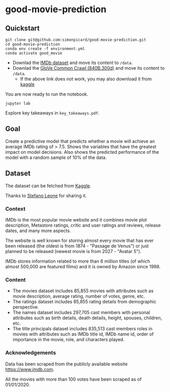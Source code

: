 # good-movie-prediction

## Quickstart

```
git clone git@github.com:simonpicard/good-movie-prediction.git
cd good-movie-prediction
conda env create -f environment.yml
conda activate good_movie
```
- Downlad the [IMDb dataset](https://www.kaggle.com/stefanoleone992/imdb-extensive-dataset) and move its content to `/data`.
- Downlad the [GloVe Common Crawl (840B.300d)](https://nlp.stanford.edu/data/glove.840B.300d.zip) and move its content to `/data`.
  - If the above link does not work, you may also download it from [kaggle](https://www.kaggle.com/takuok/glove840b300dtxt)

You are now ready to run the notebook.

```
jupyter lab
```

Explore key takeaways in `key_takeaways.pdf`.
 
## Goal 

Create a predictive model that predicts whether a movie will achieve an average IMDb rating of > 7.5. Shows the variables that have the greatest impact on model decisions. Also shows the predicted performance of the model with a random sample of 10% of the data.

## Dataset

The dataset can be fetched from [Kaggle](https://www.kaggle.com/stefanoleone992/imdb-extensive-dataset).

Thanks to [Stefano Leone](https://www.kaggle.com/stefanoleone992) for sharing it.

### Context

IMDb is the most popular movie website and it combines movie plot description, Metastore ratings, critic and user ratings and reviews, release dates, and many more aspects.

The website is well known for storing almost every movie that has ever been released (the oldest is from 1874 - "Passage de Venus") or just planned to be released (newest movie is from 2027 - "Avatar 5").

IMDb stores information related to more than 6 million titles (of which almost 500,000 are featured films) and it is owned by Amazon since 1998.

### Content

- The movies dataset includes 85,855 movies with attributes such as movie description, average rating, number of votes, genre, etc.
- The ratings dataset includes 85,855 rating details from demographic perspective.
- The names dataset includes 297,705 cast members with personal attributes such as birth details, death details, height, spouses, children, etc.
- The title principals dataset includes 835,513 cast members roles in movies with attributes such as IMDb title id, IMDb name id, order of importance in the movie, role, and characters played.

### Acknowledgements

Data has been scraped from the publicly available website https://www.imdb.com.

All the movies with more than 100 votes have been scraped as of 01/01/2020.
